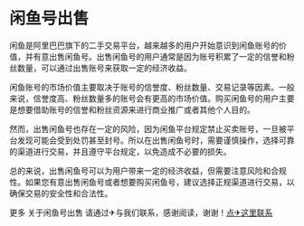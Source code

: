 # 闲鱼号出售

闲鱼是阿里巴巴旗下的二手交易平台，越来越多的用户开始意识到闲鱼账号的价值，并有意出售闲鱼号。出售闲鱼号的用户通常是因为账号积累了一定的信誉和粉丝数量，可以通过出售账号来获取一定的经济收益。

闲鱼账号的市场价值主要取决于账号的信誉度、粉丝数量、交易记录等因素。一般来说，信誉度高、粉丝数量多的账号会有更高的市场价值。购买闲鱼号的用户主要是想要借助账号的信誉和粉丝资源来进行商业推广或者其他个人目的。

然而，出售闲鱼号也存在一定的风险，因为闲鱼平台规定禁止买卖账号，一旦被平台发现可能会受到处罚甚至封号。所以在出售闲鱼号时，需要谨慎操作，选择可靠的渠道进行交易，并且遵守平台规定，以免造成不必要的损失。

总的来说，出售闲鱼号可以为用户带来一定的经济收益，但需要注意风险和合规性。如果您有意出售闲鱼号或者想要购买闲鱼号，建议选择正规渠道进行交易，以确保交易的安全性和合法性。

更多 关于闲鱼号出售 请通过✈与我们联系，感谢阅读，谢谢！[点✈这里联系](https://c.k02.cc)